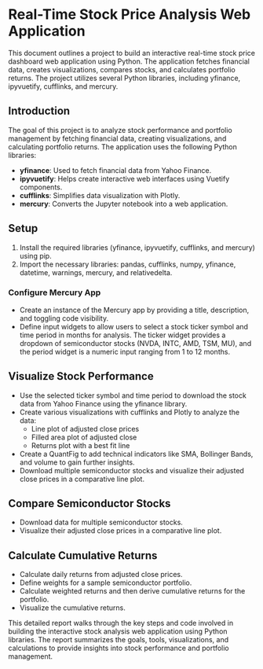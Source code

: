 # Real-Time Stock Price Analysis Web Application

This document outlines a project to build an interactive real-time stock price dashboard web application using Python. The application fetches financial data, creates visualizations, compares stocks, and calculates portfolio returns. The project utilizes several Python libraries, including yfinance, ipyvuetify, cufflinks, and mercury.

## Introduction

The goal of this project is to analyze stock performance and portfolio management by fetching financial data, creating visualizations, and calculating portfolio returns. The application uses the following Python libraries:

- **yfinance**: Used to fetch financial data from Yahoo Finance.
- **ipyvuetify**: Helps create interactive web interfaces using Vuetify components.
- **cufflinks**: Simplifies data visualization with Plotly.
- **mercury**: Converts the Jupyter notebook into a web application.

## Setup

1. Install the required libraries (yfinance, ipyvuetify, cufflinks, and mercury) using pip.
2. Import the necessary libraries: pandas, cufflinks, numpy, yfinance, datetime, warnings, mercury, and relativedelta.

### Configure Mercury App

- Create an instance of the Mercury app by providing a title, description, and toggling code visibility.
- Define input widgets to allow users to select a stock ticker symbol and time period in months for analysis. The ticker widget provides a dropdown of semiconductor stocks (NVDA, INTC, AMD, TSM, MU), and the period widget is a numeric input ranging from 1 to 12 months.

## Visualize Stock Performance

- Use the selected ticker symbol and time period to download the stock data from Yahoo Finance using the yfinance library.
- Create various visualizations with cufflinks and Plotly to analyze the data:
  - Line plot of adjusted close prices
  - Filled area plot of adjusted close
  - Returns plot with a best fit line
- Create a QuantFig to add technical indicators like SMA, Bollinger Bands, and volume to gain further insights.
- Download multiple semiconductor stocks and visualize their adjusted close prices in a comparative line plot.

## Compare Semiconductor Stocks

- Download data for multiple semiconductor stocks.
- Visualize their adjusted close prices in a comparative line plot.

## Calculate Cumulative Returns

- Calculate daily returns from adjusted close prices.
- Define weights for a sample semiconductor portfolio.
- Calculate weighted returns and then derive cumulative returns for the portfolio.
- Visualize the cumulative returns.

This detailed report walks through the key steps and code involved in building the interactive stock analysis web application using Python libraries. The report summarizes the goals, tools, visualizations, and calculations to provide insights into stock performance and portfolio management.
